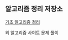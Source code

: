 알고리즘 정리 저장소
--

[기초 알고리즘 정리](https://github.com/3jin-p/Algorithm-java/tree/master/src/main/java/BasicAlgorithm)

외 알고리즘 사이트 문제 풀이
